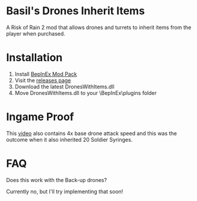 # Basil's Drones Inherit Items
A Risk of Rain 2 mod that allows drones and turrets to inherit items from the player when purchased.

# Installation
1. Install [BepInEx Mod Pack](https://thunderstore.io/package/bbepis/BepInExPack/)
3. Visit the [releases page](https://github.com/BasilPanda/RoR2DronesInheritItems/releases/)
4. Download the latest DronesWithItems.dll
5. Move DronesWithItems.dll to your \BepInEx\plugins folder

# Ingame Proof

This [video](https://www.youtube.com/watch?v=aDg-Q41yez8&feature=youtu.be) also contains 4x base drone attack speed and this was the outcome when it also inherited 20 Soldier Syringes.

# FAQ

Does this work with the Back-up drones?

Currently no, but I'll try implementing that soon!
